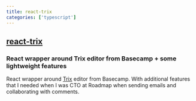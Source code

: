 ```yaml
---
title: react-trix
categories: ['typescript']
---
```

## [react-trix](https://github.com/dstpierre/react-trix)

### React wrapper around Trix editor from Basecamp + some lightweight features


React wrapper around [Trix](https://github.com/basecamp/trix) editor from Basecamp. With additional features that I
needed when I was CTO at Roadmap when sending emails and collaborating with comments.
